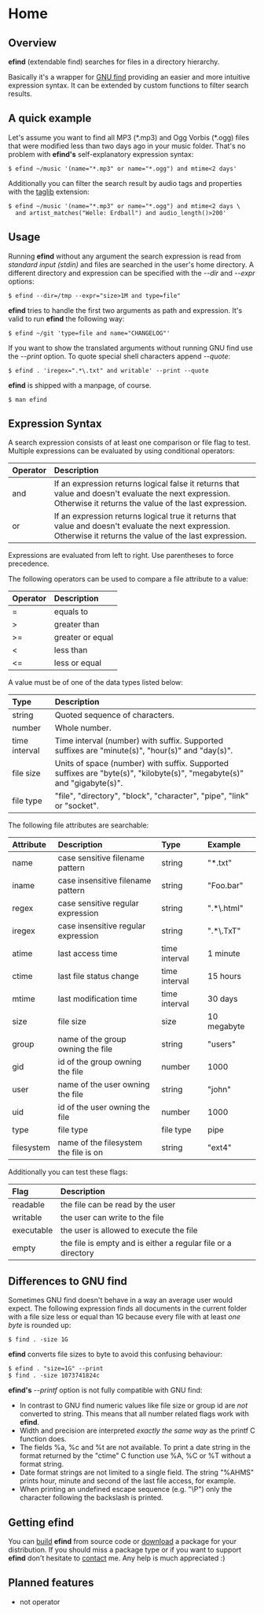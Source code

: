 # Home

## Overview

**efind** (extendable find) searches for files in a directory hierarchy.

Basically it's a wrapper for [GNU find](https://www.gnu.org/software/findutils/)
providing an easier and more intuitive expression syntax. It can be extended
by custom functions to filter search results.

## A quick example

Let's assume you want to find all MP3 (\*.mp3) and Ogg Vorbis (\*.ogg) files
that were modified less than two days ago in your music folder. That's no
problem with **efind's** self-explanatory expression syntax:

	$ efind ~/music '(name="*.mp3" or name="*.ogg") and mtime<2 days'

Additionally you can filter the search result by audio tags and properties with
the [taglib](https://github.com/20centaurifux/efind-taglib) extension:

	$ efind ~/music '(name="*.mp3" or name="*.ogg") and mtime<2 days \
	  and artist_matches("Welle: Erdball") and audio_length()>200'

## Usage

Running **efind** without any argument the search expression is read from
*standard input (stdin)* and files are searched in the user's home directory.
A different directory and expression can be specified with the *--dir*
and *--expr* options:

	$ efind --dir=/tmp --expr="size>1M and type=file"

**efind** tries to handle the first two arguments as path and expression. It's
valid to run **efind** the following way:

	$ efind ~/git 'type=file and name="CHANGELOG"'

If you want to show the translated arguments without running GNU find use the
*--print* option. To quote special shell characters append *--quote*:

	$ efind . 'iregex=".*\.txt" and writable' --print --quote

**efind** is shipped with a manpage, of course.

	$ man efind

## Expression Syntax

A search expression consists of at least one comparison or file flag to test. Multiple
expressions can be evaluated by using conditional operators:

| Operator | Description                                                                                                                                                   |
| :------- | :------------------------------------------------------------------------------------------------------------------------------------------------------------ |
| and      | If an expression returns logical false it returns that value and doesn't evaluate the next expression. Otherwise it returns the value of the last expression. |
| or       | If an expression returns logical true it returns that value and doesn't evaluate the next expression. Otherwise it returns the value of the last expression.  |

Expressions are evaluated from left to right. Use parentheses to force precedence.

The following operators can be used to compare a file attribute to a value:

| Operator | Description      |
| :------- | :--------------- |
| =        | equals to        |
| >        | greater than     |
| >=       | greater or equal |
| <        | less than        |
| <=       | less or equal    |

A value must be of one of the data types listed below:

| Type          | Description                                                                                                            |
| :------------ | :--------------------------------------------------------------------------------------------------------------------- |
| string        | Quoted sequence of characters.                                                                                         |
| number        | Whole number.                                                                                                          |
| time interval | Time interval (number) with suffix. Supported suffixes are "minute(s)", "hour(s)" and "day(s)".                        |
| file size     | Units of space (number) with suffix. Supported suffixes are "byte(s)", "kilobyte(s)", "megabyte(s)" and "gigabyte(s)". |
| file type     | "file", "directory", "block", "character", "pipe", "link" or "socket".                                                 |

The following file attributes are searchable:

| Attribute  | Description                           | Type            | Example     |
| :--------- | :------------------------------------ | :-------------- | :---------- |
| name       | case sensitive filename pattern       | string          | "*.txt"     |
| iname      | case insensitive filename pattern     | string          | "Foo.bar"   |
| regex      | case sensitive regular expression     | string          | ".*\\.html" |
| iregex     | case insensitive regular expression   | string          | ".*\\.TxT"  |
| atime      | last access time                      | time interval   | 1 minute    |
| ctime      | last file status change               | time interval   | 15 hours    |
| mtime      | last modification time                | time interval   | 30 days     |
| size       | file size                             | size            | 10 megabyte |
| group      | name of the group owning the file     | string          | "users"     |
| gid        | id of the group owning the file       | number          | 1000        |
| user       | name of the user owning the file      | string          | "john"      |
| uid        | id of the user owning the file        | number          | 1000        |
| type       | file type                             | file type       | pipe        |
| filesystem | name of the filesystem the file is on | string          | "ext4"      |

Additionally you can test these flags:

| Flag       | Description                                                   |
| :--------- | :------------------------------------------------------------ |
| readable   | the file can be read by the user                              |
| writable   | the user can write to the file                                |
| executable | the user is allowed to execute the file                       |
| empty      | the file is empty and is either a regular file or a directory |

## Differences to GNU find

Sometimes GNU find doesn't behave in a way an average user would expect. The following
expression finds all documents in the current folder with a file size less or equal than
1G because every file with at least *one byte* is rounded up:

	$ find . -size 1G

**efind** converts file sizes to byte to avoid this confusing behaviour:

	$ efind . "size=1G" --print
	$ find . -size 1073741824c

**efind's** *--printf* option is not fully compatible with GNU find:

* In contrast to GNU find numeric values like file size or group id are *not* converted
  to string. This means that all number related flags work with **efind**.
* Width and precision are interpreted *exactly the same way* as the printf C function does.
* The fields %a, %c and %t are not available. To print a date string in the
  format returned by the "ctime" C function use %A, %C or %T without a format string.
* Date format strings are not limited to a single field. The string "%AHMS" prints hour,
  minute and second of the last file access, for example.
* When printing an undefined escape sequence (e.g. "\P") only the character following the
  backslash is printed.

## Getting efind

You can [build](/howto-build) **efind** from source code or [download](/downloads)
a package for your distribution. If you should miss a package type or if you want to
support **efind** don't hesitate to [contact](/contact) me. Any help is
much appreciated :)


## Planned features

* not operator
